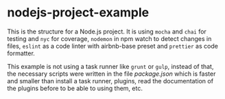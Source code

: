 # nodejs-project-example

This is the structure for a Node.js project. It is using `mocha` and `chai` for testing and `nyc` for coverage, `nodemon` in npm watch to detect changes in files, `eslint` as a code linter with airbnb-base preset and `prettier` as code formatter.

This example is not using a task runner like `grunt` or `gulp`, instead of that, the necessary scripts were written in the file _package.json_ which is faster and smaller than install a task runner, plugins, read the documentation of the plugins before to be able to using them, etc.
